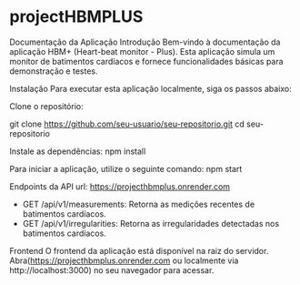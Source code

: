 # projectHBMPLUS
Documentação da Aplicação
Introdução
Bem-vindo à documentação da aplicação HBM+ (Heart-beat monitor - Plus). Esta aplicação simula um monitor de batimentos cardíacos e fornece funcionalidades básicas para demonstração e testes.

Instalação
Para executar esta aplicação localmente, siga os passos abaixo:

Clone o repositório:


git clone https://github.com/seu-usuario/seu-repositorio.git
cd seu-repositorio

Instale as dependências:
npm install


Para iniciar a aplicação, utilize o seguinte comando:
npm start

Endpoints da API
url: https://projecthbmplus.onrender.com

 - GET /api/v1/measurements: Retorna as medições recentes de batimentos cardíacos.
 - GET /api/v1/irregularities: Retorna as irregularidades detectadas nos batimentos cardíacos.

Frontend
O frontend da aplicação está disponível na raiz do servidor. Abra(https://projecthbmplus.onrender.com ou localmente via http://localhost:3000) no seu navegador para acessar.